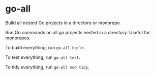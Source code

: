 # go-all
Build all nested Go projects in a directory or monorepo

Run Go commands on all go projects nested in a directory. Useful for monorepos.

To build everything, run `go-all build`.

To test everything, run `go-all test`.

To tidy everything, run `go-all mod tidy`.